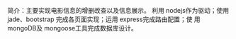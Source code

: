 简介：主要实现电影信息的增删改查以及信息展示。 
利用 nodejs作为驱动；使用 jade、bootstrap 完成各页面实现；运用 express完成路由配置；使 用 mongoDB及 mongoose工具完成数据库设计。

